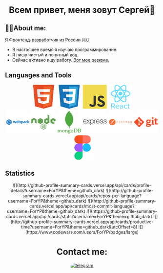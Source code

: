 # <p align="center">Всем привет, меня зовут Сергей👋</p>

## 👨‍💻About me:

Я Фронтенд-разработчик из России 🇷🇺

- В настоящее время я изучаю программирование.
- Я пишу чистый и понятный код.
- Сейчас активно ищу работу. [Вот мое резюме.](https://raduzhnyj-vladimir.hh.ru/resume/e30cd7fcff0c502b090039ed1f6f7478337656)

## Languages and Tools

<div align="center">
  <img src="./image/html5-original.svg" alt="html" width="80" height="80">
  <img src="./image/css3-original.svg" alt="css" width="80" height="80">
  <img src="./image/javascript-original.svg" alt="js" width="80" height="80">
  <img src="./image/react-original-wordmark.svg" alt="react" width="80" height="80">
</div>
<div align="center">
  <img src="./image/webpack-plain-wordmark.svg" alt="webpack" width="80" height="80">
  <img src="./image/nodejs-plain-wordmark.svg" alt="node.js" width="80" height="80">
  <img src="./image/mongodb-plain-wordmark.svg" alt="mongoDB" width="80" height="80">
  <img src="./image/express-original-wordmark.svg" alt="express" width="80" height="80">
  <img src="./image/postman-plain-wordmark.svg" alt="postman" width="80" height="80">
  <img src="./image/git-plain-wordmark.svg" alt="git" width="80" height="80">
  <img src="./image/figma-original.svg" alt="figma" width="80" height="80">
</div>

## Statistics

<div align="center">
  ![](http://github-profile-summary-cards.vercel.app/api/cards/profile-details?username=ForYP&theme=github_dark)
  ![](http://github-profile-summary-cards.vercel.app/api/cards/repos-per-language?username=ForYP&theme=github_dark)
  ![](http://github-profile-summary-cards.vercel.app/api/cards/most-commit-language?username=ForYP&theme=github_dark)
  ![](https://github-profile-summary-cards.vercel.app/api/cards/stats?username=ForYP&theme=github_dark)
  ![](http://github-profile-summary-cards.vercel.app/api/cards/productive-time?username=ForYP&theme=github_dark&utcOffset=8)
  ![](https://www.codewars.com/users/ForYP/badges/large)
</div>
<div id="contacts" align="center">
  <h1>Contact me:</h1>
  <a href="https://t.me/Dobrovolskiy_it">
    <img src="https://shields.io./badge/Telegram-skyblue?style=for-the-badge&logo=Telegram&logoColor=white&color=blue" alt="telegram">
  </a>
</div>
